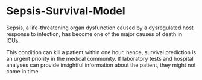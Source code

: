 # Sepsis-Survival-Model
Sepsis, a life-threatening organ dysfunction caused by a dysregulated host response to infection, has become one of the major causes of death in ICUs. 

This condition can kill a patient within one hour, hence, survival prediction is an urgent priority in the medical community. If laboratory tests and hospital analyses can provide insightful information about the patient, they might not come in time.
